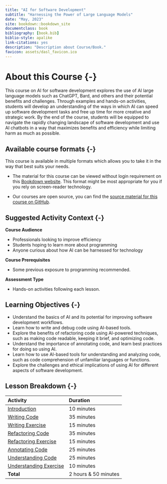 ```yaml
---
title: "AI for Software Development"
subtitle: "Harnessing the Power of Large Language Models"
date: "May, 2023"
site: bookdown::bookdown_site
documentclass: book
bibliography: [book.bib]
biblio-style: apalike
link-citations: yes
description: "Description about Course/Book."
favicon: assets/dasl_favicon.ico
---
```


# About this Course {-}

This course on AI for software development explores the use of AI large language models such as ChatGPT, Bard, and others and their potential benefits and challenges. Through examples and hands-on activities, students will develop an understanding of the ways in which AI can speed up software development tasks and free up time for more creative and strategic work. By the end of the course, students will be equipped to navigate the rapidly changing landscape of software development and use AI chatbots in a way that maximizes benefits and efficiency while limiting harm as much as possible.

## Available course formats {-}

This course is available in multiple formats which allows you to take it in the way that best suits your needs.

- The material for this course can be viewed without login requirement on this [Bookdown website]( hutchdatascience.org/AI_for_software/). This format might be most appropriate for you if you rely on screen-reader technology.
<!-- - This course can be taken for [free certification through Leanpub](LINK HERE). -->
<!-- - This course can be taken on [Coursera for certification here](LINK HERE) (but it is not available for free on Coursera). -->
- Our courses are open source, you can find the [source material for this course on GitHub](https://github.com/fhdsl/AI_for_software/).

## Suggested Activity Context {-}

**Course Audience**  

- Professionals looking to improve efficiency
- Students hoping to learn more about programming
- Anyone curious about how AI can be harnessed for technology

**Course Prerequisites**  

- Some previous exposure to programming recommended.

**Assessment Type**  

- Hands-on activities following each lesson.

## Learning Objectives {-}

- Understand the basics of AI and its potential for improving software development workflows.
- Learn how to write and debug code using AI-based tools.
- Explore the benefits of refactoring code using AI-powered techniques, such as making code readable, keeping it brief, and optimizing code.
- Understand the importance of annotating code, and learn best practices for doing so using AI.
- Learn how to use AI-based tools for understanding and analyzing code, such as code comprehension of unfamiliar languages or functions.
- Explore the challenges and ethical implications of using AI for different aspects of software development.

## Lesson Breakdown {-}

| Activity | Duration |
| :-- | :-- |
| [Introduction](https://hutchdatascience.org/AI_for_software/introduction.html) | 10 minutes |
| [Writing Code](https://hutchdatascience.org/AI_for_software/writing-code.html) | 35 minutes |
| [Writing Exercise](https://hutchdatascience.org/AI_for_software/writing-code.html#hands-on-exercise) | 15 minutes |
| [Refactoring Code](https://hutchdatascience.org/AI_for_software/refactoring-code.html) | 35 minutes |
| [Refactoring Exercise](https://hutchdatascience.org/AI_for_software/refactoring-code.html#hands-on-exercise) | 15 minutes |
| [Annotating Code](https://hutchdatascience.org/AI_for_software/annotating-your-code.html) | 25 minutes |
| [Understanding Code](https://hutchdatascience.org/AI_for_software/understanding-unfamiliar-code.html) | 25 minutes |
| [Understanding Exercise](https://hutchdatascience.org/AI_for_software/understanding-unfamiliar-code.html#hamds-on-exercise) | 10 minutes |
| **Total** | 2 hours & 50 minutes |


